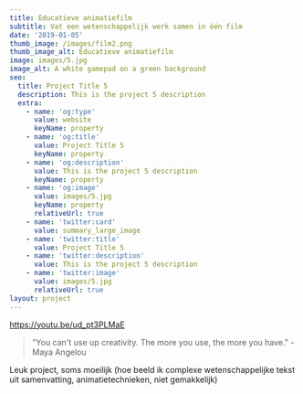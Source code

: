 ```yaml
---
title: Educatieve animatiefilm
subtitle: Vat een wetenschappelijk werk samen in één film
date: '2019-01-05'
thumb_image: /images/film2.png
thumb_image_alt: Educatieve animatiefilm
image: images/5.jpg
image_alt: A white gamepad on a green background
seo:
  title: Project Title 5
  description: This is the project 5 description
  extra:
    - name: 'og:type'
      value: website
      keyName: property
    - name: 'og:title'
      value: Project Title 5
      keyName: property
    - name: 'og:description'
      value: This is the project 5 description
      keyName: property
    - name: 'og:image'
      value: images/5.jpg
      keyName: property
      relativeUrl: true
    - name: 'twitter:card'
      value: summary_large_image
    - name: 'twitter:title'
      value: Project Title 5
    - name: 'twitter:description'
      value: This is the project 5 description
    - name: 'twitter:image'
      value: images/5.jpg
      relativeUrl: true
layout: project
---
```

https://youtu.be/ud_pt3PLMaE

> "You can't use up creativity. The more you use, the more you have." - Maya Angelou

Leuk project, soms moeilijk (hoe beeld ik complexe wetenschappelijke tekst uit samenvatting, animatietechnieken, niet gemakkelijk)
